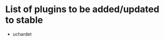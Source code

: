 # List of plugins to be added/updated to stable
<!--
Put the name of the plugin as a list item here, So like
- filemanager2
-->
- uchardet
